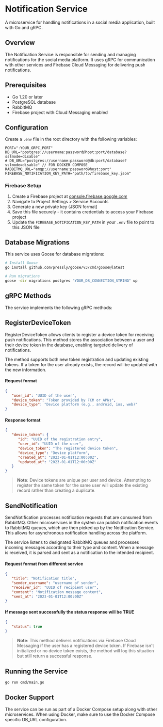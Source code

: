 # Notification Service

A microservice for handling notifications in a social media application, built with Go and gRPC.

## Overview

The Notification Service is responsible for sending and managing notifications for the social media platform. It uses gRPC for communication with other services and Firebase Cloud Messaging for delivering push notifications.

## Prerequisites

- Go 1.20 or later
- PostgreSQL database
- RabbitMQ
- Firebase project with Cloud Messaging enabled

## Configuration

Create a `.env` file in the root directory with the following variables:

```
PORT=":YOUR_GRPC_PORT"
DB_URL="postgres://username:password@host:port/database?sslmode=disable"
# DB_URL="postgres://username:password@db:port/database?sslmode=disable" // FOR DOCKER COMPOSE
RABBITMQ_URL="amqp://username:password@host:port"
FIREBASE_NOTIFICATION_KEY_PATH="path/to/firebase_key.json"
```

### Firebase Setup

1. Create a Firebase project at [console.firebase.google.com](https://console.firebase.google.com)
2. Navigate to Project Settings > Service Accounts
3. Generate a new private key (JSON format)
4. Save this file securely - it contains credentials to access your Firebase project
5. Update the `FIREBASE_NOTIFICATION_KEY_PATH` in your `.env` file to point to this JSON file

## Database Migrations

This service uses Goose for database migrations:

```bash
# Install Goose
go install github.com/pressly/goose/v3/cmd/goose@latest

# Run migrations
goose -dir migrations postgres "YOUR_DB_CONNECTION_STRING" up
```

## gRPC Methods

The service implements the following gRPC methods:

## RegisterDeviceToken

RegisterDeviceToken allows clients to register a device token for receiving push notifications. This method stores the association between a user and their device token in the database, enabling targeted delivery of notifications.

The method supports both new token registration and updating existing tokens. If a token for the user already exists, the record will be updated with the new information.

#### Request format

```json
{
   "user_id": "UUID of the user",
   "device_token": "Token provided by FCM or APNs",
   "device_type": "Device platform (e.g., android, ios, web)"
}
```

#### Response format

```json
{
   "device_token": {
      "id": "UUID of the registration entry",
      "user_id": "UUID of the user",
      "device_token": "The registered device token",
      "device_type": "Device platform",
      "created_at": "2023-01-01T12:00:00Z",
      "updated_at": "2023-01-01T12:00:00Z"
   }
}
```

> **Note:** Device tokens are unique per user and device. Attempting to register the same token for the same user will update the existing record rather than creating a duplicate.

## SendNotification

SendNotification processes notification requests that are consumed from RabbitMQ. Other microservices in the system can publish notification events to RabbitMQ queues, which are then picked up by the Notification Service. This allows for asynchronous notification handling across the platform.

The service listens to designated RabbitMQ queues and processes incoming messages according to their type and content. When a message is received, it is parsed and sent as a notification to the intended recipient.

#### Request format from different service

```json
{
   "title": "Notification title",
   "sender_username": "username of sender",
   "receiver_id": "UUID of recipient user",
   "content": "Notification message content", 
   "sent_at": "2023-01-01T12:00:00Z"
}
```

#### If message sent successfully the status response will be TRUE

```json
{
   "status": true
}
```

> **Note:** This method delivers notifications via Firebase Cloud Messaging if the user has a registered device token. If Firebase isn't initialized or no device token exists, the method will log this situation but still return a successful response.

## Running the Service

```bash
go run cmd/main.go
```

## Docker Support

The service can be run as part of a Docker Compose setup along with other microservices. When using Docker, make sure to use the Docker Compose specific DB_URL configuration.